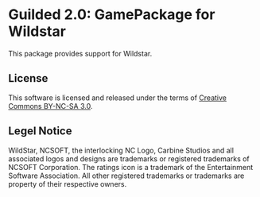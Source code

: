 Guilded 2.0: GamePackage for Wildstar
==================================================================

This package provides support for Wildstar.

License
-------

This software is licensed and released under the terms of [Creative Commons BY-NC-SA 3.0].

[Creative Commons BY-NC-SA 3.0]: http://creativecommons.org/licenses/by-nc-sa/3.0/legalcode

Legel Notice
-------

WildStar, NCSOFT, the interlocking NC Logo, Carbine Studios and all associated logos and designs are trademarks or registered trademarks of NCSOFT Corporation. The ratings icon is a trademark of the Entertainment Software Association. All other registered trademarks or trademarks are property of their respective owners.